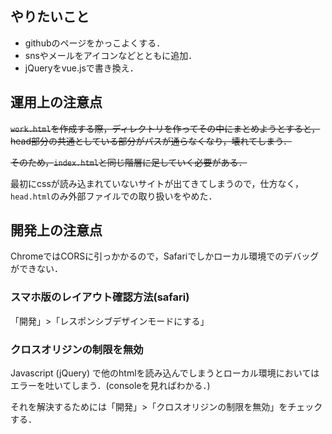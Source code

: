 ## やりたいこと
- githubのページをかっこよくする．
- snsやメールをアイコンなどとともに追加．
- jQueryをvue.jsで書き換え．

## 運用上の注意点
~~`work.html`を作成する際，ディレクトリを作ってその中にまとめようとすると，head部分の共通としている部分がパスが通らなくなり，壊れてしまう．~~

~~そのため，`index.html`と同じ階層に足していく必要がある．~~

最初にcssが読み込まれていないサイトが出てきてしまうので，仕方なく，`head.html`のみ外部ファイルでの取り扱いをやめた．

## 開発上の注意点
ChromeではCORSに引っかかるので，Safariでしかローカル環境でのデバッグができない．

### スマホ版のレイアウト確認方法(safari)
「開発」>「レスポンシブデザインモードにする」

### クロスオリジンの制限を無効
Javascript (jQuery) で他のhtmlを読み込んでしまうとローカル環境においてはエラーを吐いてしまう．(consoleを見ればわかる．)

それを解決するためには「開発」>「クロスオリジンの制限を無効」をチェックする．
